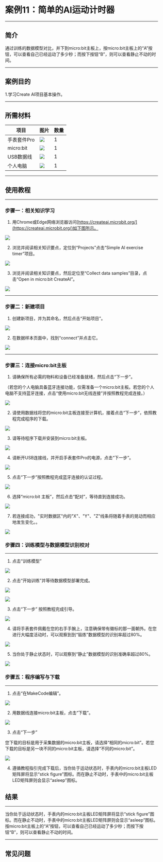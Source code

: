 # 案例11：简单的AI运动计时器

___
## 简介 
通过训练的数据模型对比，并下到micro:bit主板上，按micro:bit主板上的“A”按钮，可以查看自己已经运动了多少秒；而按下按钮“B”，则可以查看静止不动的时间。

___
## 案例目的

1.学习Create AI项目基本操作。

___
## 所需材料
|项目|图片|数量|
|--|--|--|
|手表套件Pro|![](https://wiki-media-ef.oss-cn-hongkong.aliyuncs.com/docs/microbit/getting-started/microbit-smart-coding-kit/Create%20AI/microbit-smart-coding-kit-create-ai-00.png)|1|
|micro:bit|![](https://wiki-media-ef.oss-cn-hongkong.aliyuncs.com/docs/microbit/getting-started/microbit-jacdac-smartexploration-kit/images/microbit%20%E6%AD%A3(1).png)|1|
|USB数据线|![](https://wiki-media-ef.oss-cn-hongkong.aliyuncs.com/docs/microbit/getting-started/microbit-jacdac-smartexploration-kit/images/sensor/usb%20cable1.png)|1|
|个人电脑|![](https://wiki-media-ef.oss-cn-hongkong.aliyuncs.com/docs/microbit/interesting-case/microbit-smart-climate-kit/cases-libraries/images/microbit-smart-climate-kit-case-01-04.png)|1|

---
## 使用教程
---
### 步骤一：相关知识学习

1. 用Chrome或Edge网络浏览器访问[https://createai.microbit.org/](https://createai.microbit.org/)如下图所示。

![](https://wiki-media-ef.oss-cn-hongkong.aliyuncs.com/docs/microbit/getting-started/microbit-smart-coding-kit/Create%20AI/case01/microbit-smart-coding-kit-create-ai-1.png)

2. 浏览并阅读相关知识要点，定位到“Projects”点击“Simple Al exercise timer”项目。

![](https://wiki-media-ef.oss-cn-hongkong.aliyuncs.com/docs/microbit/getting-started/microbit-smart-coding-kit/Create%20AI/case01/microbit-smart-coding-kit-create-ai-2.png)

3. 浏览并阅读相关知识要点，然后定位至“Collect data samples”目录，点击“Open in micro:bit CreateAl”。

![](https://wiki-media-ef.oss-cn-hongkong.aliyuncs.com/docs/microbit/getting-started/microbit-smart-coding-kit/Create%20AI/case01/microbit-smart-coding-kit-create-ai-3.png)

---
### 步骤二：新建项目

1. 创建新项目，并为其命名，然后点击“开始项目”。

![](https://wiki-media-ef.oss-cn-hongkong.aliyuncs.com/docs/microbit/getting-started/microbit-smart-coding-kit/Create%20AI/case01/microbit-smart-coding-kit-create-ai-4.png)

2. 在数据样本页面中，找到“connect”并点击它。

![](https://wiki-media-ef.oss-cn-hongkong.aliyuncs.com/docs/microbit/getting-started/microbit-smart-coding-kit/Create%20AI/case01/microbit-smart-coding-kit-create-ai-5.png)

---
### 步骤三：连接micro:bit主板

1. 请确保所有必需的物料和设备已经准备就绪，然后点击“下一步”。
   
（若您的个人电脑具备蓝牙连接功能，仅需准备一个micro:bit主板。若您的个人电脑不支持蓝牙连接，点击“使用micro:bit无线连接”并按照教程完成连接。）

![](https://wiki-media-ef.oss-cn-hongkong.aliyuncs.com/docs/microbit/getting-started/microbit-smart-coding-kit/Create%20AI/case01/microbit-smart-coding-kit-create-ai-6.png)

2. 请使用数据线将您的micro:bit主板连接至计算机，接着点击“下一步”，依照教程完成程序的下载。

![](https://wiki-media-ef.oss-cn-hongkong.aliyuncs.com/docs/microbit/getting-started/microbit-smart-coding-kit/Create%20AI/case01/microbit-smart-coding-kit-create-ai-7.png)

3. 请等待程序下载并安装到micro:bit主板。

![](https://wiki-media-ef.oss-cn-hongkong.aliyuncs.com/docs/microbit/getting-started/microbit-smart-coding-kit/Create%20AI/case01/microbit-smart-coding-kit-create-ai-8.png)

4. 请断开USB连接线，并开启手表套件Pro的电源，点击“下一步”。

![](https://wiki-media-ef.oss-cn-hongkong.aliyuncs.com/docs/microbit/getting-started/microbit-smart-coding-kit/Create%20AI/case01/microbit-smart-coding-kit-create-ai-9.png)

5. 点击“下一步”按照教程完成蓝牙连接的认证过程。

![](https://wiki-media-ef.oss-cn-hongkong.aliyuncs.com/docs/microbit/getting-started/microbit-smart-coding-kit/Create%20AI/case01/microbit-smart-coding-kit-create-ai-10.png)

6. 选择“micro:bit 主板”，然后点击“配对”，等待直到连接成功。

![](https://wiki-media-ef.oss-cn-hongkong.aliyuncs.com/docs/microbit/getting-started/microbit-smart-coding-kit/Create%20AI/case01/microbit-smart-coding-kit-create-ai-11-1.png)

7. 若连接成功，"实时数据区"内的"X"、"Y"、"Z"线条将随着手表的晃动而相应地发生变化。。

![](https://wiki-media-ef.oss-cn-hongkong.aliyuncs.com/docs/microbit/getting-started/microbit-smart-coding-kit/Create%20AI/case01/microbit-smart-coding-kit-create-ai-12.png)

### 步骤四：训练模型与数据模型识别校对
---
1. 点击“训练模型”

![](https://wiki-media-ef.oss-cn-hongkong.aliyuncs.com/docs/microbit/getting-started/microbit-smart-coding-kit/Create%20AI/case01/microbit-smart-coding-kit-create-ai-13.png)

2. 点击“开始训练”并等待数据模型部署完成。

![](https://wiki-media-ef.oss-cn-hongkong.aliyuncs.com/docs/microbit/getting-started/microbit-smart-coding-kit/Create%20AI/case01/microbit-smart-coding-kit-create-ai-14.png)

![](https://wiki-media-ef.oss-cn-hongkong.aliyuncs.com/docs/microbit/getting-started/microbit-smart-coding-kit/Create%20AI/case01/microbit-smart-coding-kit-create-ai-14-1.png)

3. 点击“下一步” 按照教程完成引导。

![](https://wiki-media-ef.oss-cn-hongkong.aliyuncs.com/docs/microbit/getting-started/microbit-smart-coding-kit/Create%20AI/case01/microbit-smart-coding-kit-create-ai-15.png)

4. 请将手表套件佩戴在您的右手手腕上，注意确保带有徽标的那一面朝外。在您进行大幅度活动时，可以观察到到“锻炼”数据模型的识别率超过80%。

![](https://wiki-media-ef.oss-cn-hongkong.aliyuncs.com/docs/microbit/getting-started/microbit-smart-coding-kit/Create%20AI/case01/microbit-smart-coding-kit-create-ai-16.png)

5. 当你处于静止状态时，可以观察到“静止”数据模型的识别准确率超过80%。

![](https://wiki-media-ef.oss-cn-hongkong.aliyuncs.com/docs/microbit/getting-started/microbit-smart-coding-kit/Create%20AI/case01/microbit-smart-coding-kit-create-ai-17.png)

### 步骤五：程序编写与下载
---
1. 点击“在MakeCode编辑”。

![](https://wiki-media-ef.oss-cn-hongkong.aliyuncs.com/docs/microbit/getting-started/microbit-smart-coding-kit/Create%20AI/case01/microbit-smart-coding-kit-create-ai-18.png)

2. 用数据线连接micro:bit主板，点击“下载”。

![](https://wiki-media-ef.oss-cn-hongkong.aliyuncs.com/docs/microbit/getting-started/microbit-smart-coding-kit/Create%20AI/case01/microbit-smart-coding-kit-create-ai-19.png)

3. 点击“下一步”
    
您下载的目标是用于采集数据的micro:bit主板，请选择“相同的micro:bit”。若您下载的目标是另一块不同的micro:bit主板，请选择“不同的micro:bit”。

![](https://wiki-media-ef.oss-cn-hongkong.aliyuncs.com/docs/microbit/getting-started/microbit-smart-coding-kit/Create%20AI/case01/microbit-smart-coding-kit-create-ai-20-1.png)

4. 遵循教程指引完成下载后，当你处于运动状态时，手表内的micro:bit主板LED矩阵屏将显示“stick figure”图标。而在静止不动时，手表中的micro:bit主板LED矩阵屏则会显示“asleep”图标。


## 结果
---
当你处于运动状态时，手表内的micro:bit主板LED矩阵屏将显示“stick figure”图标。而在静止不动时，手表中的micro:bit主板LED矩阵屏则会显示“asleep”图标。按micro:bit主板上的“A”按钮，可以查看自己已经运动了多少秒；而按下按钮“B”，则可以查看静止不动的时间。

---
## 常见问题
